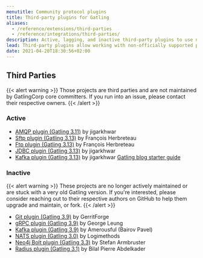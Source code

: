 ```yaml
---
menutitle: Community protocol plugins
title: Third-party plugins for Gatling
aliases:
  - /reference/extensions/third-parties
  - /reference/integrations/third-parties/
description: Active, lagging, and inactive third-party plugins to use non-officially supported protocols, such as Kafka, AMQP, Cassandra and JDBC.
lead: Third-party plugins allow working with non-officially supported protocols
date: 2021-04-20T18:30:56+02:00
---
```


## Third Parties

{{< alert warning >}}
Those projects are third parties and are not maintained by GatlingCorp core committers.
If you run into an issue, please contact their respective owners.
{{< /alert >}}

### Active

* [AMQP plugin (Gatling 3.11)](https://github.com/galax-io/gatling-amqp-plugin) by jigarkhwar
* [Sftp plugin (Gatling 3.13)](https://github.com/fherbreteau/gatling-sftp) by François Herbreteau
* [Ftp plugin (Gatling 3.13)](https://github.com/fherbreteau/gatling-ftp) by François Herbreteau
* [JDBC plugin (Gatling 3.13)](https://github.com/galax-io/gatling-jdbc-plugin) by jigarkhwar
* [Kafka plugin (Gatling 3.13)](https://github.com/galax-io/gatling-kafka-plugin) by jigarkhwar [Gatling blog starter guide](https://gatling.io/blog/kafka-load-test)

### Inactive

{{< alert warning >}}
These projects are no longer actively maintained or are stuck with a very old Gatling version.
If you're interested, please consider reaching out to their respective authors on GitHub to help them upgrade and maintain, or fork.
{{< /alert >}}

* [Git plugin (Gatling 3.9)](https://github.com/GerritForge/gatling-git) by GerritForge
* [gRPC plugin (Gatling 3.9)](https://github.com/phiSgr/gatling-grpc) by George Leung
* [Kafka plugin (Gatling 3.9)](https://github.com/Amerousful/gatling-kafka) by Amerousful (Bairov Pavel)
* [NATS plugin (Gatling 3.0)](https://github.com/Logimethods/nats-connector-gatling) by Logimethods
* [Neo4j Bolt plugin (Gatling 3.3)](https://github.com/sarmbruster/gatling-bolt) by Stefan Armbruster
* [Radius plugin (Gatling 3.1)](https://github.com/bpabdelkader/gatling-radius) by Bilal Pierre Abdelkader
